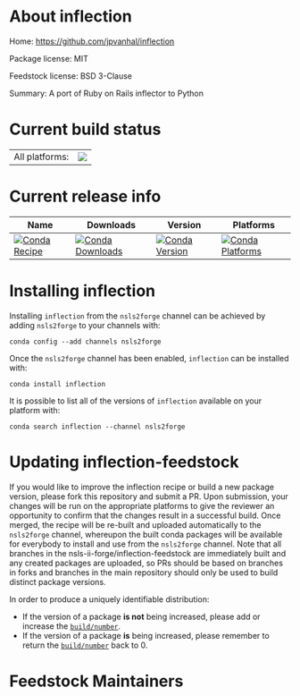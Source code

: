 About inflection
================

Home: https://github.com/jpvanhal/inflection

Package license: MIT

Feedstock license: BSD 3-Clause

Summary: A port of Ruby on Rails inflector to Python



Current build status
====================


<table><tr><td>All platforms:</td>
    <td>
      <a href="https://dev.azure.com/nsls2forge/nsls2forge/_build/latest?definitionId=101&branchName=master">
        <img src="https://dev.azure.com/nsls2forge/nsls2forge/_apis/build/status/inflection-feedstock?branchName=master">
      </a>
    </td>
  </tr>
</table>

Current release info
====================

| Name | Downloads | Version | Platforms |
| --- | --- | --- | --- |
| [![Conda Recipe](https://img.shields.io/badge/recipe-inflection-green.svg)](https://anaconda.org/nsls2forge/inflection) | [![Conda Downloads](https://img.shields.io/conda/dn/nsls2forge/inflection.svg)](https://anaconda.org/nsls2forge/inflection) | [![Conda Version](https://img.shields.io/conda/vn/nsls2forge/inflection.svg)](https://anaconda.org/nsls2forge/inflection) | [![Conda Platforms](https://img.shields.io/conda/pn/nsls2forge/inflection.svg)](https://anaconda.org/nsls2forge/inflection) |

Installing inflection
=====================

Installing `inflection` from the `nsls2forge` channel can be achieved by adding `nsls2forge` to your channels with:

```
conda config --add channels nsls2forge
```

Once the `nsls2forge` channel has been enabled, `inflection` can be installed with:

```
conda install inflection
```

It is possible to list all of the versions of `inflection` available on your platform with:

```
conda search inflection --channel nsls2forge
```




Updating inflection-feedstock
=============================

If you would like to improve the inflection recipe or build a new
package version, please fork this repository and submit a PR. Upon submission,
your changes will be run on the appropriate platforms to give the reviewer an
opportunity to confirm that the changes result in a successful build. Once
merged, the recipe will be re-built and uploaded automatically to the
`nsls2forge` channel, whereupon the built conda packages will be available for
everybody to install and use from the `nsls2forge` channel.
Note that all branches in the nsls-ii-forge/inflection-feedstock are
immediately built and any created packages are uploaded, so PRs should be based
on branches in forks and branches in the main repository should only be used to
build distinct package versions.

In order to produce a uniquely identifiable distribution:
 * If the version of a package **is not** being increased, please add or increase
   the [``build/number``](https://conda.io/docs/user-guide/tasks/build-packages/define-metadata.html#build-number-and-string).
 * If the version of a package **is** being increased, please remember to return
   the [``build/number``](https://conda.io/docs/user-guide/tasks/build-packages/define-metadata.html#build-number-and-string)
   back to 0.

Feedstock Maintainers
=====================


